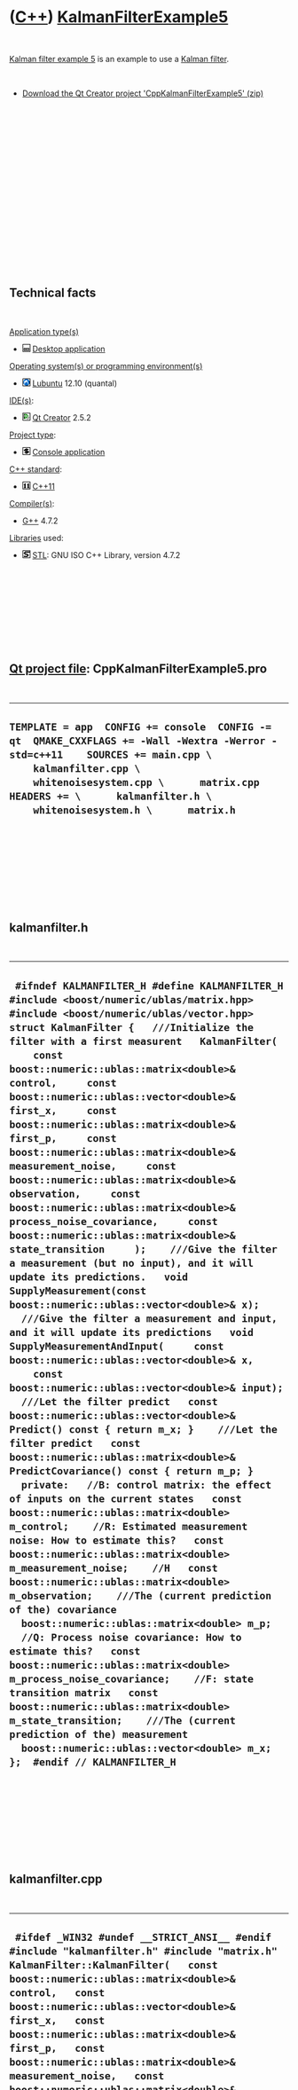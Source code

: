 



 

 

 

 

 

([C++](Cpp.md)) [KalmanFilterExample5](CppKalmanFilterExample5.md)
====================================================================

 

[Kalman filter example 5](CppKalmanFilterExample5.md) is an example to
use a [Kalman filter](CppKalmanFilter.md).

 

-   [Download the Qt Creator project
    'CppKalmanFilterExample5' (zip)](CppKalmanFilterExample5.zip)

 

 

 

 

 

 

 

 

 

 

Technical facts
---------------

 

[Application type(s)](CppApplication.md)

-   ![Desktop](PicDesktop.png) [Desktop
    application](CppDesktopApplication.md)

[Operating system(s) or programming environment(s)](CppOs.md)

-   ![Lubuntu](PicLubuntu.png) [Lubuntu](CppLubuntu.md) 12.10 (quantal)

[IDE(s)](CppIde.md):

-   ![Qt Creator](PicQtCreator.png) [Qt Creator](CppQtCreator.md) 2.5.2

[Project type](CppQtProjectType.md):

-   ![console](PicConsole.png) [Console
    application](CppConsoleApplication.md)

[C++ standard](CppStandard.md):

-   ![C++11](PicCpp11.png) [C++11](Cpp11.md)

[Compiler(s)](CppCompiler.md):

-   [G++](CppGpp.md) 4.7.2

[Libraries](CppLibrary.md) used:

-   ![STL](PicStl.png) [STL](CppStl.md): GNU ISO C++ Library, version
    4.7.2

 

 

 

 

 

[Qt project file](CppQtProjectFile.md): CppKalmanFilterExample5.pro
--------------------------------------------------------------------

 

  ------------------------------------------------------------------------------------------------------------------------------------------------------------------------------------------------------------------------------------------------------------------------------------
  ` TEMPLATE = app  CONFIG += console  CONFIG -= qt  QMAKE_CXXFLAGS += -Wall -Wextra -Werror -std=c++11    SOURCES += main.cpp \      kalmanfilter.cpp \      whitenoisesystem.cpp \      matrix.cpp    HEADERS += \      kalmanfilter.h \      whitenoisesystem.h \      matrix.h `
  ------------------------------------------------------------------------------------------------------------------------------------------------------------------------------------------------------------------------------------------------------------------------------------

 

 

 

 

 

kalmanfilter.h
--------------

 

  -------------------------------------------------------------------------------------------------------------------------------------------------------------------------------------------------------------------------------------------------------------------------------------------------------------------------------------------------------------------------------------------------------------------------------------------------------------------------------------------------------------------------------------------------------------------------------------------------------------------------------------------------------------------------------------------------------------------------------------------------------------------------------------------------------------------------------------------------------------------------------------------------------------------------------------------------------------------------------------------------------------------------------------------------------------------------------------------------------------------------------------------------------------------------------------------------------------------------------------------------------------------------------------------------------------------------------------------------------------------------------------------------------------------------------------------------------------------------------------------------------------------------------------------------------------------------------------------------------------------------------------------------------------------------------------------------------------------------------------------------------------------------------------------------------------------------------------------------------------------------------------------------------------------------------------------------------------------------------------------------------------------------------------------------------------------------------------------------------------------------------------------------
  ` #ifndef KALMANFILTER_H #define KALMANFILTER_H  #include <boost/numeric/ublas/matrix.hpp> #include <boost/numeric/ublas/vector.hpp>  struct KalmanFilter {   ///Initialize the filter with a first measurent   KalmanFilter(     const boost::numeric::ublas::matrix<double>& control,     const boost::numeric::ublas::vector<double>& first_x,     const boost::numeric::ublas::matrix<double>& first_p,     const boost::numeric::ublas::matrix<double>& measurement_noise,     const boost::numeric::ublas::matrix<double>& observation,     const boost::numeric::ublas::matrix<double>& process_noise_covariance,     const boost::numeric::ublas::matrix<double>& state_transition     );    ///Give the filter a measurement (but no input), and it will update its predictions.   void SupplyMeasurement(const boost::numeric::ublas::vector<double>& x);    ///Give the filter a measurement and input, and it will update its predictions   void SupplyMeasurementAndInput(     const boost::numeric::ublas::vector<double>& x,     const boost::numeric::ublas::vector<double>& input);    ///Let the filter predict   const boost::numeric::ublas::vector<double>& Predict() const { return m_x; }    ///Let the filter predict   const boost::numeric::ublas::matrix<double>& PredictCovariance() const { return m_p; }    private:   //B: control matrix: the effect of inputs on the current states   const boost::numeric::ublas::matrix<double> m_control;    //R: Estimated measurement noise: How to estimate this?   const boost::numeric::ublas::matrix<double> m_measurement_noise;    //H   const boost::numeric::ublas::matrix<double> m_observation;    ///The (current prediction of the) covariance   boost::numeric::ublas::matrix<double> m_p;    //Q: Process noise covariance: How to estimate this?   const boost::numeric::ublas::matrix<double> m_process_noise_covariance;    //F: state transition matrix   const boost::numeric::ublas::matrix<double> m_state_transition;    ///The (current prediction of the) measurement   boost::numeric::ublas::vector<double> m_x;  };  #endif // KALMANFILTER_H`
  -------------------------------------------------------------------------------------------------------------------------------------------------------------------------------------------------------------------------------------------------------------------------------------------------------------------------------------------------------------------------------------------------------------------------------------------------------------------------------------------------------------------------------------------------------------------------------------------------------------------------------------------------------------------------------------------------------------------------------------------------------------------------------------------------------------------------------------------------------------------------------------------------------------------------------------------------------------------------------------------------------------------------------------------------------------------------------------------------------------------------------------------------------------------------------------------------------------------------------------------------------------------------------------------------------------------------------------------------------------------------------------------------------------------------------------------------------------------------------------------------------------------------------------------------------------------------------------------------------------------------------------------------------------------------------------------------------------------------------------------------------------------------------------------------------------------------------------------------------------------------------------------------------------------------------------------------------------------------------------------------------------------------------------------------------------------------------------------------------------------------------------------------

 

 

 

 

 

kalmanfilter.cpp
----------------

 

  -------------------------------------------------------------------------------------------------------------------------------------------------------------------------------------------------------------------------------------------------------------------------------------------------------------------------------------------------------------------------------------------------------------------------------------------------------------------------------------------------------------------------------------------------------------------------------------------------------------------------------------------------------------------------------------------------------------------------------------------------------------------------------------------------------------------------------------------------------------------------------------------------------------------------------------------------------------------------------------------------------------------------------------------------------------------------------------------------------------------------------------------------------------------------------------------------------------------------------------------------------------------------------------------------------------------------------------------------------------------------------------------------------------------------------------------------------------------------------------------------------------------------------------------------------------------------------------------------------------------------------------------------------------------------------------------------------------------------------------------------------------------------------------------------------------------------------------------------------------------------------------------------------------------------------------------------------------------------------------------------------------------------------------------------------------------------------------------------------------------------------------------------------------------------------------------------------------------------------------------------------------------------------------------------------------------------------------------------------------------------------------------------------------------------------------------------------------------------------------------------------------------------------------------------------------------------------------------------------------------------------------------------------------------------------------------------------------------------------------------------------------------------------------------------------------------------------------------------------------------------------------------------------------------------------------------------------------------------------------------------------------------------------------------------------------------------------------------------------------------------------------------------------------------------------------------------------------------------------------------------------------------------------------------------------------------------------------------------------------------------------------------------------------------------------------------------------------------------------------------------------------------------------------------------------------------------------------------------------------------------------------------------------------------------------------------------------------------------------------------------------------------------------------------------------------------------------------------------------------------------------------------------------------------------------------------------------------------------------------------------------------------------------------------------------------
  ` #ifdef _WIN32 #undef __STRICT_ANSI__ #endif  #include "kalmanfilter.h" #include "matrix.h"  KalmanFilter::KalmanFilter(   const boost::numeric::ublas::matrix<double>& control,   const boost::numeric::ublas::vector<double>& first_x,   const boost::numeric::ublas::matrix<double>& first_p,   const boost::numeric::ublas::matrix<double>& measurement_noise,   const boost::numeric::ublas::matrix<double>& observation,   const boost::numeric::ublas::matrix<double>& process_noise_covariance,   const boost::numeric::ublas::matrix<double>& state_transition)   : m_control(control),     m_measurement_noise(measurement_noise),     m_observation(observation),     m_p(first_p),     m_process_noise_covariance(process_noise_covariance),     m_state_transition(state_transition),     m_x(first_x) {   #ifndef NDEBUG   //Check for correct dimensionality   const auto sz = m_x.size();   assert(m_control.size1() == sz);   assert(m_control.size2() == sz);   assert(m_measurement_noise.size1() == sz);   assert(m_measurement_noise.size2() == sz);   assert(m_observation.size1() == sz);   assert(m_observation.size2() == sz);   assert(m_p.size1() == sz);   assert(m_p.size2() == sz);   assert(m_process_noise_covariance.size1() == sz);   assert(m_process_noise_covariance.size2() == sz);   assert(m_state_transition.size1() == sz);   assert(m_state_transition.size2() == sz);   assert(m_x.size() == sz);   #endif }  void KalmanFilter::SupplyMeasurement(   const boost::numeric::ublas::vector<double>& x) {   const boost::numeric::ublas::vector<double> input     = boost::numeric::ublas::vector<double>(x.size(),0.0);   return SupplyMeasurementAndInput(x,input); }  void KalmanFilter::SupplyMeasurementAndInput(   const boost::numeric::ublas::vector<double>& x,   const boost::numeric::ublas::vector<double>& input) {   using boost::numeric::ublas::identity_matrix;   using boost::numeric::ublas::matrix;   using boost::numeric::ublas::prod;   using boost::numeric::ublas::trans;   using boost::numeric::ublas::vector;   ///Debug statements to keep code below clean   /// 2/7) Covariance prediction   assert(m_state_transition.size2() == m_p.size1());   assert( prod(m_state_transition,m_p).size2()     ==  trans(m_state_transition).size1() );   assert(matrix<double>(prod(       matrix<double>(prod(m_state_transition,m_p)),       trans(m_state_transition))).size1()     == m_process_noise_covariance.size1());   assert(matrix<double>(prod(       matrix<double>(prod(m_state_transition,m_p)),       trans(m_state_transition))).size2()     == m_process_noise_covariance.size2());    /// 1/7) State prediction   const vector<double> x_current     = prod(m_state_transition,m_x)     + prod(m_control,input);   /// 2/7) Covariance prediction   const matrix<double> p_current     = matrix<double>(       prod(         matrix<double>(prod(m_state_transition,m_p)),         trans(m_state_transition)       )     )     + m_process_noise_covariance;   /// 3/7) Innovation (y with a squiggle above it)   const vector<double> z_measured = x; //x has noise itn it   const vector<double> innovation = z_measured - prod(m_observation,x_current);   /// 4/7) Innovation covariance (S)   const matrix<double> innovation_covariance     = matrix<double>(prod(           matrix<double>(prod(m_observation,p_current)),           trans(m_observation)         ))     + m_measurement_noise;   /// 5/7) Kalman gain (K)   const matrix<double> kalman_gain     = prod(         matrix<double>(         prod(           p_current,           trans(m_observation)         )),         Matrix::Inverse(innovation_covariance)       );   /// 6/7) Update state prediction   m_x = x_current + prod(kalman_gain,innovation);   /// 7/7) Update covariance prediction   const identity_matrix<double> my_identity_matrix(kalman_gain.size1());   m_p = prod(     my_identity_matrix       - matrix<double>(prod(kalman_gain,m_observation)),     p_current   ); }`
  -------------------------------------------------------------------------------------------------------------------------------------------------------------------------------------------------------------------------------------------------------------------------------------------------------------------------------------------------------------------------------------------------------------------------------------------------------------------------------------------------------------------------------------------------------------------------------------------------------------------------------------------------------------------------------------------------------------------------------------------------------------------------------------------------------------------------------------------------------------------------------------------------------------------------------------------------------------------------------------------------------------------------------------------------------------------------------------------------------------------------------------------------------------------------------------------------------------------------------------------------------------------------------------------------------------------------------------------------------------------------------------------------------------------------------------------------------------------------------------------------------------------------------------------------------------------------------------------------------------------------------------------------------------------------------------------------------------------------------------------------------------------------------------------------------------------------------------------------------------------------------------------------------------------------------------------------------------------------------------------------------------------------------------------------------------------------------------------------------------------------------------------------------------------------------------------------------------------------------------------------------------------------------------------------------------------------------------------------------------------------------------------------------------------------------------------------------------------------------------------------------------------------------------------------------------------------------------------------------------------------------------------------------------------------------------------------------------------------------------------------------------------------------------------------------------------------------------------------------------------------------------------------------------------------------------------------------------------------------------------------------------------------------------------------------------------------------------------------------------------------------------------------------------------------------------------------------------------------------------------------------------------------------------------------------------------------------------------------------------------------------------------------------------------------------------------------------------------------------------------------------------------------------------------------------------------------------------------------------------------------------------------------------------------------------------------------------------------------------------------------------------------------------------------------------------------------------------------------------------------------------------------------------------------------------------------------------------------------------------------------------------------------------------------------------------

 

 

 

 

 

main.cpp
--------

 

  -------------------------------------------------------------------------------------------------------------------------------------------------------------------------------------------------------------------------------------------------------------------------------------------------------------------------------------------------------------------------------------------------------------------------------------------------------------------------------------------------------------------------------------------------------------------------------------------------------------------------------------------------------------------------------------------------------------------------------------------------------------------------------------------------------------------------------------------------------------------------------------------------------------------------------------------------------------------------------------------------------------------------------------------------------------------------------------------------------------------------------------------------------------------------------------------------------------------------------------------------------------------------------------------------------------------------------------------------------------------------------------------------------------------------------------------------------------------------------------------------------------------------------------------------------------------------------------------------------------------------------------------------------------------------------------------------------------------------------------------------------------------------------------------------------------------------------------------------------------------------------------------------------------------------------------------------------------------------------------------------------------------------------------------------------------------------------------------------------------------------------------------------------------------------------------------------------------------------------------------------------------------------------------------------------------------------------------------------------------------------------------------------------------------------------------------------------------------------------------------------------------------------------------------------------------------------------------------------------------------------------------------------------------------------------------------------------------------------------------------------------------------------------------------------------------------------------------------------------------------------------------------------------------------------------------------------------------------------------------------------------------------------------------------------------------------------------------------------------------------------------------------------------------------------------------------------------------------------------------------------------------------------------------------------------------------------------------------------------------------------------------------------------------------------------------------------------------------------------------------------------------------------------------------------------------------------------------------------------------------------------------------------------------------------------------------------------------------------------------------------------------------------------------------------------------------------------------------------------------------------------------------------------------------------------------------------------------------------------------------------------------------------------------------------------------------------------------------------------------------------------------------------------------------------------------------------------------------------------------------------------------------------------------------------------------------------------------------------------------------------------------------------------------------------------------------------------------------------------------------------------------------------------------------------------------------------------------------------------------------------------------------------------
  ` #ifdef _WIN32 #undef __STRICT_ANSI__ #endif  ///Kalman filter example ///Adapted from merge from www.adrianboeing.com and http://greg.czerniak.info/guides/kalman1 ///following /// * Simon, Dan. Kalman Filtering. Embedded Systems Programming. June 2001.  #include <iostream> #include <vector> #include <boost/shared_ptr.hpp> #include <boost/numeric/ublas/io.hpp> #include <boost/numeric/ublas/matrix.hpp> #include "kalmanfilter.h" #include "matrix.h" #include "whitenoisesystem.h"  ///Context: ///A car that has a constant acceleration that has its position determined by GPS ///The car its speedometer is not used (as observation(1,1) is equal to 0.0), ///  and gives junk values (as x_real_noise(1) is equal to 10000000.0) int main() {   Matrix::Test();    using boost::numeric::ublas::matrix;   using boost::numeric::ublas::vector;    const double t = 0.1;   const double acceleration = 1.0;    //The real state vector   //[ position ]   //[ velocity ]   const vector<double> x_real = Matrix::CreateVector( { 0.0, 0.0 } );    //Real measurement noise   //[ standard deviation of noise in position ]   [ standard deviation of noise in GPS                       ]   //[ standard deviation of noise in velocity ] = [ standard deviation of noise in defect/unused speedometer ]   const vector<double> x_real_measurement_noise = Matrix::CreateVector( { 10.0, 10000000.0 } );    //Guess of the state matrix   //Position and velocity guess is way off on purpose   //[ position ]   //[ velocity ]   const vector<double> x_first_guess = Matrix::CreateVector( { 100.0, 10.0 } );    //Guess of the covariances   //[ 1.0   0.0 ]   //[ 0.0   1.0 ]   const matrix<double> p_first_guess = Matrix::CreateMatrix(2,2, { 1.0, 0.0, 0.0, 1.0 } );    //Effect of inputs on state   //Input = gas pedal, which gives acceleration 'a'   //[ 1.0   0.5 * t * t ]   [teleportation (not used)                 x = 0.5 * a * t * t ]   //[ 0.0   t           ] = [no effect of teleportation on velocity   v = a * t           ]   const matrix<double> control = Matrix::CreateMatrix(2,2, { 1.0, 0.0, 0.5 * t * t, t } );    //Estimated measurement noise   //[ 10.0          0.0 ]   [ Estimated noise in GPS   ?                                                     ]   //[  0.0   10000000.0 ] = [ ?                        Estimated noise in speedometer (absent in this setup) ]   const matrix<double> measurement_noise = Matrix::CreateMatrix(2,2, { 10.0, 0.0, 0.0, 10000000.0 } );    //Observational matrix   //[ 1.0   0.0 ]   [GPS measurement   ?                                         ]   //[ 0.0   0.0 ] = [?                 Speedometer (absent/unused in this setup) ]   const matrix<double> observation = Matrix::CreateMatrix(2,2, { 1.0, 0.0, 0.0, 0.0 } );    //Real process noise   //[ 0.001 ]   [ noise in position ]   //[ 0.001 ] = [ noise in velocity ]   const vector<double> real_process_noise = Matrix::CreateVector( {0.01,0.01} );    //Estimated process noise covariance   //[ 0.01   0.01 ]   //[ 0.01   0.01 ]   const matrix<double> process_noise = Matrix::CreateMatrix(2,2,{0.01,0.01,0.01,0.01});    //State transition matrix, the effect of the current state on the next   //[ 1.0     t ]   [ position keeps its value             a velocity changes the position ]   //[ 0.0   1.0 ] = [ position has no effect on velocity   a velocity keeps its value      ]   const matrix<double> state_transition = Matrix::CreateMatrix(2,2,{1.0,0.0,t,1.0});    WhiteNoiseSystem s(control,x_real,x_real_measurement_noise,real_process_noise,state_transition);    KalmanFilter k(control,x_first_guess,p_first_guess,measurement_noise,observation,process_noise,state_transition);    std::cout << "x_real,x_measured,x_Kalman,v_real,v_measured,v_Kalman\n";   for (int i=0;i!=250;++i)   {     //A constant push the gas pedal, which results in a constant acceleration     const vector<double> input = Matrix::CreateVector( { 0.0, acceleration } );     //Update reality, that is, let the real system (i.e. reality) go to its next state     s.GoToNextState(input);     //Perform a noisy measurement     const vector<double> z_measured = s.Measure();     //Pass this measurement to the filter     k.SupplyMeasurementAndInput(z_measured,input);     //Display what the filter predicts     const vector<double> x_est_last = k.Predict();      std::cout << s.PeekAtRealState()(0) << "," << z_measured(0) << "," << x_est_last(0) << "," << s.PeekAtRealState()(1) << "," << z_measured(1) << "," << x_est_last(1) << '\n';   } }`
  -------------------------------------------------------------------------------------------------------------------------------------------------------------------------------------------------------------------------------------------------------------------------------------------------------------------------------------------------------------------------------------------------------------------------------------------------------------------------------------------------------------------------------------------------------------------------------------------------------------------------------------------------------------------------------------------------------------------------------------------------------------------------------------------------------------------------------------------------------------------------------------------------------------------------------------------------------------------------------------------------------------------------------------------------------------------------------------------------------------------------------------------------------------------------------------------------------------------------------------------------------------------------------------------------------------------------------------------------------------------------------------------------------------------------------------------------------------------------------------------------------------------------------------------------------------------------------------------------------------------------------------------------------------------------------------------------------------------------------------------------------------------------------------------------------------------------------------------------------------------------------------------------------------------------------------------------------------------------------------------------------------------------------------------------------------------------------------------------------------------------------------------------------------------------------------------------------------------------------------------------------------------------------------------------------------------------------------------------------------------------------------------------------------------------------------------------------------------------------------------------------------------------------------------------------------------------------------------------------------------------------------------------------------------------------------------------------------------------------------------------------------------------------------------------------------------------------------------------------------------------------------------------------------------------------------------------------------------------------------------------------------------------------------------------------------------------------------------------------------------------------------------------------------------------------------------------------------------------------------------------------------------------------------------------------------------------------------------------------------------------------------------------------------------------------------------------------------------------------------------------------------------------------------------------------------------------------------------------------------------------------------------------------------------------------------------------------------------------------------------------------------------------------------------------------------------------------------------------------------------------------------------------------------------------------------------------------------------------------------------------------------------------------------------------------------------------------------------------------------------------------------------------------------------------------------------------------------------------------------------------------------------------------------------------------------------------------------------------------------------------------------------------------------------------------------------------------------------------------------------------------------------------------------------------------------------------------------------------------------------------------------------------------

 

 

 

 

 

matrix.h
--------

 

  ------------------------------------------------------------------------------------------------------------------------------------------------------------------------------------------------------------------------------------------------------------------------------------------------------------------------------------------------------------------------------------------------------------------------------------------------------------------------------------------------------------------------------------------------------------------------------------------------------------------------------------------------------------------------------------------------------------------------------------------------------------------------------------------------------------------------------------------------------------------------------------------------------------
  ` #ifndef MATRIX_H  #define MATRIX_H    #include <boost/numeric/ublas/matrix.hpp>  #include <boost/numeric/ublas/vector.hpp>    ///Helper class for matrix operations  struct Matrix  {    ///Create a n_rows x n_cols sized matrix from a std::vector,    ///used for easy initialization    static const boost::numeric::ublas::matrix<double> CreateMatrix(      const std::size_t n_rows,      const std::size_t n_cols,      const std::vector<double>& v);        ///Create a uBLAS vector from a std::vector,    ///used for easy initialization    static const boost::numeric::ublas::vector<double> CreateVector(const std::vector<double>& v);      ///Calculate the inverse of a matrix    static const boost::numeric::ublas::matrix<double> Inverse(      const boost::numeric::ublas::matrix<double>& m);      ///Test these functions    static void Test();    };    #endif // MATRIX_H `
  ------------------------------------------------------------------------------------------------------------------------------------------------------------------------------------------------------------------------------------------------------------------------------------------------------------------------------------------------------------------------------------------------------------------------------------------------------------------------------------------------------------------------------------------------------------------------------------------------------------------------------------------------------------------------------------------------------------------------------------------------------------------------------------------------------------------------------------------------------------------------------------------------------------

 

 

 

 

 

matrix.cpp
----------

 

  ------------------------------------------------------------------------------------------------------------------------------------------------------------------------------------------------------------------------------------------------------------------------------------------------------------------------------------------------------------------------------------------------------------------------------------------------------------------------------------------------------------------------------------------------------------------------------------------------------------------------------------------------------------------------------------------------------------------------------------------------------------------------------------------------------------------------------------------------------------------------------------------------------------------------------------------------------------------------------------------------------------------------------------------------------------------------------------------------------------------------------------------------------------------------------------------------------------------------------------------------------------------------------------------------------------------------------------------------------------------------------------------------------------------------------------------------------------------------------------------------------------------------------------------------------------------------------------------------------------------------------------------------------------------------------------------------------------------------------------------------------------------------------------------------------------------------------------------------------------------------------------------------------------------------------------------------------------------------------------------------------------------------------------------------------------------------------------------------------------------------------------------------------------------------------------------------------------------------------------------------------------------------------------------------------------------------------------------------------------------------------------------------------------------------------------------------------------------------------------------------------------------------------------------------------------------------------------------------------------------------------------------------------------------------------------------------------------------------------------------------------------------------------------------------------------------------------------------------------------------------------------------------------------------------------------------------------------------------------------------------------------------------------------------------------------------------------------------------------------------------------------------------------------------------------
  ` #ifdef _WIN32  #undef __STRICT_ANSI__  #endif    #include "matrix.h"    #include <iostream>  #include <boost/numeric/ublas/io.hpp>    const boost::numeric::ublas::matrix<double> Matrix::CreateMatrix(    const std::size_t n_rows,    const std::size_t n_cols,    const std::vector<double>& v)  {    assert(n_rows * n_cols == v.size());    boost::numeric::ublas::matrix<double> m(n_rows,n_cols);    for (std::size_t row = 0; row!=n_rows; ++row)    {      for (std::size_t col = 0; col!=n_cols; ++col)      {        m(row,col) = v[ (col * n_rows) + row];      }    }    return m;  }    const boost::numeric::ublas::vector<double> Matrix::CreateVector(const std::vector<double>& v)  {    boost::numeric::ublas::vector<double> w(v.size());    std::copy(v.begin(),v.end(),w.begin());    return w;  }    const boost::numeric::ublas::matrix<double> Matrix::Inverse(    const boost::numeric::ublas::matrix<double>& m)  {    assert(m.size1() == m.size2() && "Can only calculate the inverse of square matrices");    switch(m.size1())    {      case 1:      {        assert(m.size1() == 1 && m.size2() == 1 && "Only for 1x1 matrices");        assert(m(0,0) != 0.0 && "Cannot take the inverse of matrix [0]");        boost::numeric::ublas::matrix<double> n(1,1);        n(0,0) =  1.0 / m(0,0);        return n;      }      case 2:      {        assert(m.size1() == 2 && m.size2() == 2 && "Only for 2x2 matrices");        const double a = m(0,0);        const double b = m(0,1);        const double c = m(1,0);        const double d = m(1,1);        const double determinant = (a * d) - (b * c);        boost::numeric::ublas::matrix<double> n(2,2);        n(0,0) =  d / determinant;        n(0,1) = -b / determinant;        n(1,0) = -c / determinant;        n(1,1) =  a / determinant;        return n;      }      default:        assert(!"Should not get here: unsupported matrix size");        throw std::runtime_error("Unsupported matrix size");    }  }    void Matrix::Test()  {    {      static bool is_tested = false;      if (is_tested) return;      is_tested = true;    }    using boost::numeric::ublas::matrix;    using boost::numeric::ublas::vector;    {      ///[1,4]      ///[2,5]      ///[3,6]      const matrix<int> m = CreateMatrix(3,2, {1,2,3,4,5,6} );      assert(m(0,0) == 1);      assert(m(1,0) == 2);      assert(m(2,0) == 3);      assert(m(0,1) == 4);      assert(m(1,1) == 5);      assert(m(2,1) == 6);    }    {      /// [ 1.0 2.0 ] -1    [ -2.0   1.0 ]      /// [ 3.0 4.0 ]     = [  1.5  -0.5 ]      const matrix<double> m = CreateMatrix(2,2, {1.0,3.0,2.0,4.0} );      assert(m(0,0) == 1.0);      assert(m(1,0) == 3.0);      assert(m(0,1) == 2.0);      assert(m(1,1) == 4.0);      const matrix<double> n = Inverse(m);      const double epsilon = 0.0000001; //Rounding error      assert(n(0,0) > -2.0 - epsilon && n(0,0) < -2.0 + epsilon);      assert(n(1,0) >  1.5 - epsilon && n(1,0) <  1.5 + epsilon);      assert(n(0,1) >  1.0 - epsilon && n(0,1) <  1.0 + epsilon);      assert(n(1,1) > -0.5 - epsilon && n(1,1) < -0.5 + epsilon);    }  } `
  ------------------------------------------------------------------------------------------------------------------------------------------------------------------------------------------------------------------------------------------------------------------------------------------------------------------------------------------------------------------------------------------------------------------------------------------------------------------------------------------------------------------------------------------------------------------------------------------------------------------------------------------------------------------------------------------------------------------------------------------------------------------------------------------------------------------------------------------------------------------------------------------------------------------------------------------------------------------------------------------------------------------------------------------------------------------------------------------------------------------------------------------------------------------------------------------------------------------------------------------------------------------------------------------------------------------------------------------------------------------------------------------------------------------------------------------------------------------------------------------------------------------------------------------------------------------------------------------------------------------------------------------------------------------------------------------------------------------------------------------------------------------------------------------------------------------------------------------------------------------------------------------------------------------------------------------------------------------------------------------------------------------------------------------------------------------------------------------------------------------------------------------------------------------------------------------------------------------------------------------------------------------------------------------------------------------------------------------------------------------------------------------------------------------------------------------------------------------------------------------------------------------------------------------------------------------------------------------------------------------------------------------------------------------------------------------------------------------------------------------------------------------------------------------------------------------------------------------------------------------------------------------------------------------------------------------------------------------------------------------------------------------------------------------------------------------------------------------------------------------------------------------------------------------------------

 

 

 

 

 

whitenoisesystem.h
------------------

 

  ------------------------------------------------------------------------------------------------------------------------------------------------------------------------------------------------------------------------------------------------------------------------------------------------------------------------------------------------------------------------------------------------------------------------------------------------------------------------------------------------------------------------------------------------------------------------------------------------------------------------------------------------------------------------------------------------------------------------------------------------------------------------------------------------------------------------------------------------------------------------------------------------------------------------------------------------------------------------------------------------------------------------------------------------------------------------------------------------------------------------------------------------------------------------------------------------------------------------------------------------------------------------------------------------------------------------------------------------------------------------------------------------------------------------------------------------------------------------------------------------------------------------------------------------------------------------------------------------------------------------------------------------------------------------------------------------------------------------------------------------------------------------------------------------------------------------------------------------------------------------------------------------------------------------------------------------------------------------------------------------------------------------------------------------------------------------------------------
  ` #ifndef WHITENOISESYSTEM_H #define WHITENOISESYSTEM_H  #include <boost/numeric/ublas/matrix.hpp>  struct WhiteNoiseSystem {   WhiteNoiseSystem(     const boost::numeric::ublas::matrix<double>& control,     const boost::numeric::ublas::vector<double>& initial_state,     const boost::numeric::ublas::vector<double>& real_measurement_noise,     const boost::numeric::ublas::vector<double>& real_process_noise,     const boost::numeric::ublas::matrix<double>& state_transition);    ///Update reality, that is, let the real system (i.e. reality) go to its next state,   ///without any input   void GoToNextState();    ///Update reality, that is, let the real system (i.e. reality) go to its next state   void GoToNextState(const boost::numeric::ublas::vector<double>& input);    ///Measure a value from this system with normally distributed noise   const boost::numeric::ublas::vector<double> Measure() const;    ///Peek what the real value is   const boost::numeric::ublas::vector<double>& PeekAtRealState() const { return m_current_state; }    private:   ///The control matrix to determine the influence of the input (in GoToNextState)   const boost::numeric::ublas::matrix<double> m_control;    ///The real value of the system   boost::numeric::ublas::vector<double> m_current_state;    ///The standard deviation of the noise in the state transition (in GoToNextState)   const boost::numeric::ublas::vector<double> m_process_noise;    ///The amount of noise in the system   ///A noise of zero indicates a system that can be measured accurately to infinite precision   const boost::numeric::ublas::vector<double> m_real_measurement_noise;    ///The state transitions in the system, used in GoToNextState   const boost::numeric::ublas::matrix<double> m_state_transition;    ///Obtain a random number from a normal distribution   ///From http://www.richelbilderbeek.nl/CppGetRandomNormal.htm   static double GetRandomNormal(const double mean = 0.0, const double sigma = 1.0);  };  #endif // WHITENOISESYSTEM_H`
  ------------------------------------------------------------------------------------------------------------------------------------------------------------------------------------------------------------------------------------------------------------------------------------------------------------------------------------------------------------------------------------------------------------------------------------------------------------------------------------------------------------------------------------------------------------------------------------------------------------------------------------------------------------------------------------------------------------------------------------------------------------------------------------------------------------------------------------------------------------------------------------------------------------------------------------------------------------------------------------------------------------------------------------------------------------------------------------------------------------------------------------------------------------------------------------------------------------------------------------------------------------------------------------------------------------------------------------------------------------------------------------------------------------------------------------------------------------------------------------------------------------------------------------------------------------------------------------------------------------------------------------------------------------------------------------------------------------------------------------------------------------------------------------------------------------------------------------------------------------------------------------------------------------------------------------------------------------------------------------------------------------------------------------------------------------------------------------------

 

 

 

 

 

whitenoisesystem.cpp
--------------------

 

  ----------------------------------------------------------------------------------------------------------------------------------------------------------------------------------------------------------------------------------------------------------------------------------------------------------------------------------------------------------------------------------------------------------------------------------------------------------------------------------------------------------------------------------------------------------------------------------------------------------------------------------------------------------------------------------------------------------------------------------------------------------------------------------------------------------------------------------------------------------------------------------------------------------------------------------------------------------------------------------------------------------------------------------------------------------------------------------------------------------------------------------------------------------------------------------------------------------------------------------------------------------------------------------------------------------------------------------------------------------------------------------------------------------------------------------------------------------------------------------------------------------------------------------------------------------------------------------------------------------------------------------------------------------------------------------------------------------------------------------------------------------------------------------------------------------------------------------------------------------------------------------------------------------------------------------------------------------------------------------------------------------------------------------------------------------------------------------------------------------------------------------------------------------------------------------------------------------------------------------------------------------------------------------------------------------------------------------------------------------------------------------------------------------------------------------------------------------------------------------------------------------------------------------------------------------------------------------------------------------------------------------------------------------------------------------------------
  ` #ifdef _WIN32 #undef __STRICT_ANSI__ #endif  #include "whitenoisesystem.h"  #include <iostream> #include <boost/numeric/ublas/io.hpp> #include <boost/random/lagged_fibonacci.hpp> #include <boost/random/normal_distribution.hpp>  WhiteNoiseSystem::WhiteNoiseSystem(   const boost::numeric::ublas::matrix<double>& control,   const boost::numeric::ublas::vector<double>& initial_state,   const boost::numeric::ublas::vector<double>& real_measurement_noise,   const boost::numeric::ublas::vector<double>& real_process_noise,   const boost::numeric::ublas::matrix<double>& state_transition)   : m_control(control),     m_current_state(initial_state),     m_process_noise(real_process_noise),     m_real_measurement_noise(real_measurement_noise),     m_state_transition(state_transition) {   #ifndef NDEBUG   //Check for correct dimensionality   const auto sz = initial_state.size();   assert(m_control.size1() == sz);   assert(m_control.size2() == sz);   assert(m_current_state.size() == sz);   assert(m_process_noise.size() == sz);   assert(m_real_measurement_noise.size() == sz);   assert(m_state_transition.size1() == sz);   assert(m_state_transition.size2() == sz);   #endif }  double WhiteNoiseSystem::GetRandomNormal(const double mean, const double sigma) {   boost::normal_distribution<double> norm_dist(mean, sigma);   static boost::lagged_fibonacci19937 engine;   const double value = norm_dist.operator () <boost::lagged_fibonacci19937>((engine));   return value; }  void WhiteNoiseSystem::GoToNextState() {   //Create a no-input vector   const auto sz = m_current_state.size();   boost::numeric::ublas::vector<double> input(sz,0.0);   return GoToNextState(input); }  void WhiteNoiseSystem::GoToNextState(const boost::numeric::ublas::vector<double>& input) {   //First do a perfect transition   m_current_state     = boost::numeric::ublas::prod(m_state_transition,m_current_state)     + boost::numeric::ublas::prod(m_control,input);   //Add process noise   const auto sz = m_current_state.size();   assert(m_current_state.size() == m_process_noise.size());   for (std::size_t i = 0; i!=sz; ++i)   {     m_current_state(i) = GetRandomNormal(m_current_state(i),m_process_noise(i));   } }  const boost::numeric::ublas::vector<double> WhiteNoiseSystem::Measure() const {   const auto sz = m_current_state.size();   assert(m_current_state.size() == m_real_measurement_noise.size());   boost::numeric::ublas::vector<double> measured(sz);   for (std::size_t i = 0; i!=sz; ++i)   {     measured(i) = GetRandomNormal(m_current_state(i),m_real_measurement_noise(i));   }   return measured; }`
  ----------------------------------------------------------------------------------------------------------------------------------------------------------------------------------------------------------------------------------------------------------------------------------------------------------------------------------------------------------------------------------------------------------------------------------------------------------------------------------------------------------------------------------------------------------------------------------------------------------------------------------------------------------------------------------------------------------------------------------------------------------------------------------------------------------------------------------------------------------------------------------------------------------------------------------------------------------------------------------------------------------------------------------------------------------------------------------------------------------------------------------------------------------------------------------------------------------------------------------------------------------------------------------------------------------------------------------------------------------------------------------------------------------------------------------------------------------------------------------------------------------------------------------------------------------------------------------------------------------------------------------------------------------------------------------------------------------------------------------------------------------------------------------------------------------------------------------------------------------------------------------------------------------------------------------------------------------------------------------------------------------------------------------------------------------------------------------------------------------------------------------------------------------------------------------------------------------------------------------------------------------------------------------------------------------------------------------------------------------------------------------------------------------------------------------------------------------------------------------------------------------------------------------------------------------------------------------------------------------------------------------------------------------------------------------------------

 

 

 

 

 





 




This page has been created by the [tool](Tools.md)
[CodeToHtml](ToolCodeToHtml.md)
